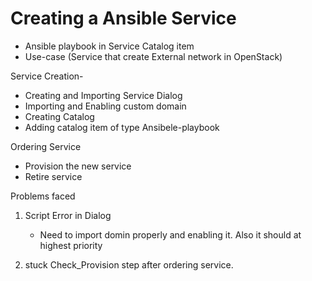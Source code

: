 # Creating a Ansible Service

- Ansible playbook in Service Catalog item
- Use-case (Service that create External network in OpenStack)

Service Creation-

- Creating and Importing Service Dialog
- Importing and Enabling custom domain
- Creating Catalog
- Adding catalog item of type Ansibele-playbook

Ordering Service

- Provision the new service
- Retire service

Problems faced
1. Script Error in Dialog
    - Need to import domin properly and enabling it. Also it should at highest priority

2. stuck Check_Provision step after ordering service.
